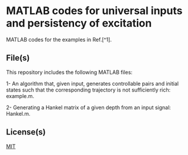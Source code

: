 # MATLAB codes for universal inputs and persistency of excitation

MATLAB codes for the examples in Ref.[^1]. 

## File(s)

This repository includes the following MATLAB files: 

1- An algorithm that, given input, generates controllable pairs and initial states such that the corresponding trajectory is not sufficiently rich: example.m.

2- Generating a Hankel matrix of a given depth from an input signal: Hankel.m.

## License(s)

[MIT](https://choosealicense.com/licenses/mit/)

